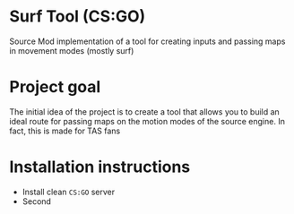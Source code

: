 # Surf Tool (CS:GO)
Source Mod implementation of a tool for creating inputs and passing maps in movement modes (mostly surf)

# Project goal
The initial idea of the project is to create a tool that allows you to build an ideal route for passing maps on the motion modes of the source engine. In fact, this is made for TAS fans

# Installation instructions
* Install clean `CS:GO` server
* Second

